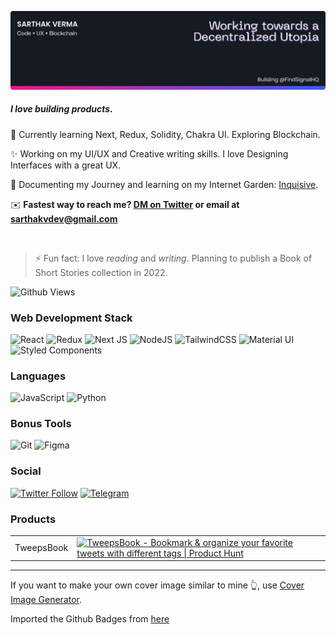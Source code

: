 ![Banner](./images/banner.png)

##### I love building products.

🌱 Currently learning Next, Redux, Solidity, Chakra UI. Exploring Blockchain.

✨ Working on my UI/UX and Creative writing skills. I love Designing Interfaces with a great UX.

📒 Documenting my Journey and learning on my Internet Garden: [Inquisive](https://inquisitive.netlify.app).

✉️ <b>Fastest way to reach me? [DM on Twitter](https://twitter.com/srthkv) or email at sarthakvdev@gmail.com</b>

<br>

> ⚡ Fun fact: I love *reading* and *writing*. Planning to publish a Book of Short Stories collection in 2022.

![Github Views](https://komarev.com/ghpvc/?username=sarthakvdev&style=flat-square&color=3E5FF8)
<br>
### Web Development Stack
<div style="display:inline-block">
    <img alt="React" src="https://img.shields.io/badge/react%20-%2320232a.svg?&style=for-the-badge&logo=react&logoColor=%2361DAFB"/>
    <img alt="Redux" src="https://img.shields.io/badge/redux-%23593d88.svg?style=for-the-badge&logo=redux&logoColor=white"/>
    <img alt="Next JS" src="https://img.shields.io/badge/nextjs-%23000000.svg?style=for-the-badge&logo=next.js&logoColor=white"/>
    <img alt="NodeJS" src="https://img.shields.io/badge/node.js%20-%2343853D.svg?&style=for-the-badge&logo=node.js&logoColor=white"/>
    <img alt="TailwindCSS" src="https://img.shields.io/badge/tailwindcss%20-%2338B2AC.svg?&style=for-the-badge&logo=tailwind-css&logoColor=white"/>
    <img alt="Material UI" src="https://img.shields.io/badge/materialui-%230081CB.svg?style=for-the-badge&logo=material-ui&logoColor=white"/>
    <img alt="Styled Components" src="https://img.shields.io/badge/styled--components-DB7093?style=for-the-badge&logo=styled-components&logoColor=white"/>
</div>

### Languages
<div style="display:inline-block">
    <img alt="JavaScript" src="https://img.shields.io/badge/javascript%20-%23323330.svg?&style=for-the-badge&logo=javascript&logoColor=%23F7DF1E"/>
    <!-- <img alt="TypeScript" src="https://img.shields.io/badge/typescript-%23007ACC.svg?style=for-the-badge&logo=typescript&logoColor=white"/> -->
    <img alt="Python" src="https://img.shields.io/badge/python%20-%2314354C.svg?&style=for-the-badge&logo=python&logoColor=white"/>
</div>

### Bonus Tools
<div style="display:inline-block">
    <img alt="Git" src="https://img.shields.io/badge/git-%23F05033.svg?style=for-the-badge&logo=git&logoColor=white"/>
    <img alt="Figma" src="https://img.shields.io/badge/figma%20-%23F24E1E.svg?&style=for-the-badge&logo=figma&logoColor=white"/>
</div>
            
### Social
[![Twitter Follow](https://img.shields.io/twitter/follow/srthkv?label=Sarthak%20Verma&style=social)](https://twitter.com/srthkv)
<a href="https://t.me/lightbing" target="_blank">
    <img alt="Telegram" src="https://img.shields.io/badge/Telegram-2CA5E0?style=for-the-badge&logo=telegram&logoColor=white" />
</a>

### Products
<table>
    <tr>
        <td>TweepsBook</td>
        <td><a href="https://www.producthunt.com/posts/tweepsbook?utm_source=badge-featured&utm_medium=badge&utm_souce=badge-tweepsbook" target="_blank"><img src="https://api.producthunt.com/widgets/embed-image/v1/featured.svg?post_id=290169&theme=light" alt="TweepsBook - Bookmark & organize your favorite tweets with different tags | Product Hunt" style="width: 180; height: 45px;" width="180" height="45" /></a></td>
    </tr>
</table>


---
If you want to make your own cover image similar to mine 👆, use <a href="http://cover-image-generator.netlify.com/" target="_blank">Cover Image Generator</a>.

Imported the Github Badges from [here](https://github.com/Ileriayo/markdown-badges)
